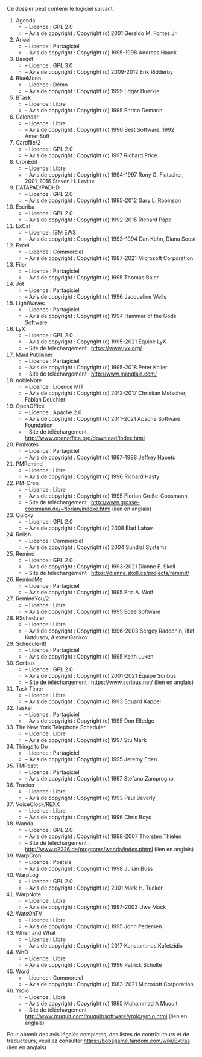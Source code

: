 ﻿Ce dossier peut contenir le logiciel suivant :

1. Agenda
   - – Licence : GPL 2.0
   - – Avis de copyright : Copyright (c) 2001 Geraldo M. Fontes Jr.
2. Arieel
   - – Licence : Partagiciel
   - – Avis de copyright : Copyright (c) 1995-1998 Andreas Haack
3. Basqet
   - – Licence : GPL 3.0
   - – Avis de copyright : Copyright (c) 2009-2012 Erik Ridderby
4. BlueMoon
   - – Licence : Démo
   - – Avis de copyright : Copyright (c) 1999 Edgar Buerkle
5. BTask
   - – Licence : Libre
   - – Avis de copyright : Copyright (c) 1995 Enrico Demarin
6. Calendar
   - – Licence : Libre
   - – Avis de copyright : Copyright (c) 1990 Best Software, 1992 AmeriSoft
7. Cardfile/2
   - – Licence : GPL 2.0
   - – Avis de copyright : Copyright (c) 1997 Richard Price
8. CronEdit
   - – Licence : Libre
   - – Avis de copyright : Copyright (c) 1994-1997 Rony G. Flatscher, 2001-2016 Steven H. Levine
9. DATAPAD/PADHD
   - – Licence : GPL 2.0
   - – Avis de copyright : Copyright (c) 1995-2012 Gary L. Robinson
10. Escriba
    - – Licence : GPL 2.0
    - – Avis de copyright : Copyright (c) 1992-2015 Richard Papo
11. ExCal
    - – Licence : IBM EWS
    - – Avis de copyright : Copyright (c) 1993-1994 Dan Kehn, Diana Soost
12. Excel
    - – Licence : Commerciel
    - – Avis de copyright : Copyright (c) 1987-2021 Microsoft Corporation
13. Filer
    - – Licence : Partagiciel
    - – Avis de copyright : Copyright (c) 1995 Thomas Baier
14. Jot
    - – Licence : Partagiciel
    - – Avis de copyright : Copyright (c) 1996 Jacqueline Wells
15. LightWaves
    - – Licence : Partagiciel
    - – Avis de copyright : Copyright (c) 1994 Hammer of the Gods Software
16. LyX
    - – Licence : GPL 2.0
    - – Avis de copyright : Copyright (c) 1995-2021 Équipe LyX
    - – Site de téléchargement : https://www.lyx.org/
17. Maul Publisher
    - – Licence : Partagiciel
    - – Avis de copyright : Copyright (c) 1995-2018 Peter Koller
    - – Site de téléchargement : http://www.manglais.com/
18. nobleNote
    - – Licence : Licence MIT
    - – Avis de copyright : Copyright (c) 2012-2017 Christian Metscher, Fabian Deuchler
19. OpenOffice
    - – Licence : Apache 2.0
    - – Avis de copyright : Copyright (c) 2011-2021 Apache Software Foundation
    - – Site de téléchargement : http://www.openoffice.org/download/index.html
20. PmNotes
    - – Licence : Partagiciel
    - – Avis de copyright : Copyright (c) 1997-1998 Jeffrey Habets
21. PMRemind
    - – Licence : Libre
    - – Avis de copyright : Copyright (c) 1996 Richard Hasty
22. PM-Cron
    - – Licence : Libre
    - – Avis de copyright : Copyright (c) 1995 Florian Große-Coosmann
    - – Site de téléchargement : http://www.grosse-coosmann.de/~florian/indexe.html (lien en anglais)
23. Quicky
    - – Licence : GPL 2.0
    - – Avis de copyright : Copyright (c) 2008 Elad Lahav
24. Relish
    - – Licence : Commerciel
    - – Avis de copyright : Copyright (c) 2004 Sundial Systems
25. Remind
    - – Licence : GPL 2.0
    - – Avis de copyright : Copyright (c) 1993-2021 Dianne F. Skoll
    - – Site de téléchargement : https://dianne.skoll.ca/projects/remind/
26. RemindMe
    - – Licence : Partagiciel
    - – Avis de copyright : Copyright (c) 1995 Eric A. Wolf
27. RemindYou/2
    - – Licence : Libre
    - – Avis de copyright : Copyright (c) 1995 Ecee Software
28. RScheduler
    - – Licence : Libre
    - – Avis de copyright : Copyright (c) 1996-2003 Sergey Radochin, Ilfat Kutdusov, Alexey Gankov
29. Schedule-It!
    - – Licence : Partagiciel
    - – Avis de copyright : Copyright (c) 1995 Keith Luken
30. Scribus
    - – Licence : GPL 2.0
    - – Avis de copyright : Copyright (c) 2001-2021 Équipe Scribus
    - – Site de téléchargement : https://www.scribus.net/ (lien en anglais)
31. Task Timer
    - – Licence : Libre
    - – Avis de copyright : Copyright (c) 1993 Eduard Kappel
32. Tasker
    - – Licence : Partagiciel
    - – Avis de copyright : Copyright (c) 1995 Don Elledge
33. The New York Telephone Scheduler
    - – Licence : Libre
    - – Avis de copyright : Copyright (c) 1997 Stu Mark
34. Thingz to Do
    - – Licence : Partagiciel
    - – Avis de copyright : Copyright (c) 1995 Jeremy Eden
35. TMPostit
    - – Licence : Partagiciel
    - – Avis de copyright : Copyright (c) 1997 Stefano Zamprogno
36. Tracker
    - – Licence : Libre
    - – Avis de copyright : Copyright (c) 1993 Paul Beverly
37. VoiceClock/REXX
    - – Licence : Libre
    - – Avis de copyright : Copyright (c) 1996 Chris Boyd
38. Wanda
    - – Licence : GPL 2.0
    - – Avis de copyright : Copyright (c) 1998-2007 Thorsten Thielen
    - – Site de téléchargement : http://www.c2226.de/programs/wanda/index.phtml (lien en anglais)
39. WarpCron
    - – Licence : Postale
    - – Avis de copyright : Copyright (c) 1998 Julian Buss
40. WarpLog
    - – Licence : GPL 2.0
    - – Avis de copyright : Copyright (c) 2001 Mark H. Tucker
41. WarpNote
    - – Licence : Libre
    - – Avis de copyright : Copyright (c) 1997-2003 Uwe Mock
42. WatsOnTV
    - – Licence : Libre
    - – Avis de copyright : Copyright (c) 1995 John Pedersen
43. When and What
    - – Licence : Libre
    - – Avis de copyright : Copyright (c) 2017 Konstantinos Kafetzidis
44. WhO
    - – Licence : Libre
    - – Avis de copyright : Copyright (c) 1996 Patrick Schulte
45. Word
    - – Licence : Commerciel
    - – Avis de copyright : Copyright (c) 1983-2021 Microsoft Corporation
46. Yrolo
    - – Licence : Libre
    - – Avis de copyright : Copyright (c) 1995 Muhammad A Muquit
    - – Site de téléchargement : http://www.muquit.com/muquit/software/yrolo/yrolo.html (lien en anglais)

Pour obtenir des avis légalés completes, des listes de contributeurs et de traducteurs, veuillez consulter https://bobsgame.fandom.com/wiki/Extras (lien en anglais)
